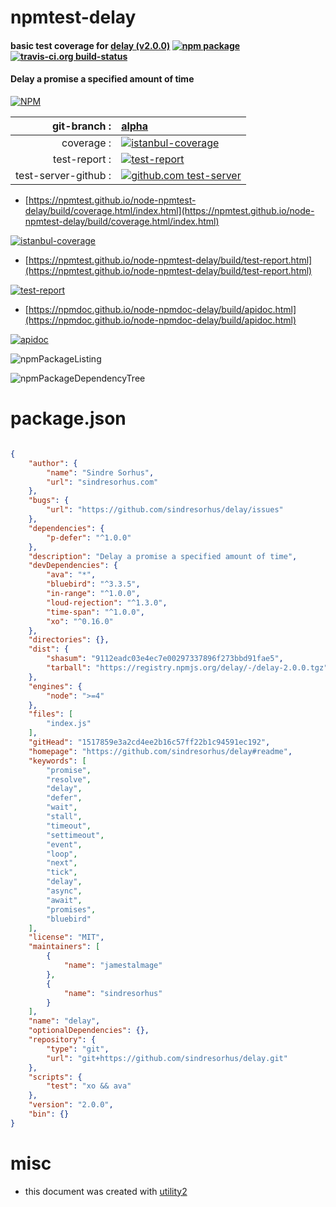 # npmtest-delay

#### basic test coverage for  [delay (v2.0.0)](https://github.com/sindresorhus/delay#readme)  [![npm package](https://img.shields.io/npm/v/npmtest-delay.svg?style=flat-square)](https://www.npmjs.org/package/npmtest-delay) [![travis-ci.org build-status](https://api.travis-ci.org/npmtest/node-npmtest-delay.svg)](https://travis-ci.org/npmtest/node-npmtest-delay)

#### Delay a promise a specified amount of time

[![NPM](https://nodei.co/npm/delay.png?downloads=true&downloadRank=true&stars=true)](https://www.npmjs.com/package/delay)

| git-branch : | [alpha](https://github.com/npmtest/node-npmtest-delay/tree/alpha)|
|--:|:--|
| coverage : | [![istanbul-coverage](https://npmtest.github.io/node-npmtest-delay/build/coverage.badge.svg)](https://npmtest.github.io/node-npmtest-delay/build/coverage.html/index.html)|
| test-report : | [![test-report](https://npmtest.github.io/node-npmtest-delay/build/test-report.badge.svg)](https://npmtest.github.io/node-npmtest-delay/build/test-report.html)|
| test-server-github : | [![github.com test-server](https://npmtest.github.io/node-npmtest-delay/GitHub-Mark-32px.png)](https://npmtest.github.io/node-npmtest-delay/build/app/index.html) | | build-artifacts : | [![build-artifacts](https://npmtest.github.io/node-npmtest-delay/glyphicons_144_folder_open.png)](https://github.com/npmtest/node-npmtest-delay/tree/gh-pages/build)|

- [https://npmtest.github.io/node-npmtest-delay/build/coverage.html/index.html](https://npmtest.github.io/node-npmtest-delay/build/coverage.html/index.html)

[![istanbul-coverage](https://npmtest.github.io/node-npmtest-delay/build/screenCapture.buildCi.browser.%252Ftmp%252Fbuild%252Fcoverage.lib.html.png)](https://npmtest.github.io/node-npmtest-delay/build/coverage.html/index.html)

- [https://npmtest.github.io/node-npmtest-delay/build/test-report.html](https://npmtest.github.io/node-npmtest-delay/build/test-report.html)

[![test-report](https://npmtest.github.io/node-npmtest-delay/build/screenCapture.buildCi.browser.%252Ftmp%252Fbuild%252Ftest-report.html.png)](https://npmtest.github.io/node-npmtest-delay/build/test-report.html)

- [https://npmdoc.github.io/node-npmdoc-delay/build/apidoc.html](https://npmdoc.github.io/node-npmdoc-delay/build/apidoc.html)

[![apidoc](https://npmdoc.github.io/node-npmdoc-delay/build/screenCapture.buildCi.browser.%252Ftmp%252Fbuild%252Fapidoc.html.png)](https://npmdoc.github.io/node-npmdoc-delay/build/apidoc.html)

![npmPackageListing](https://npmtest.github.io/node-npmtest-delay/build/screenCapture.npmPackageListing.svg)

![npmPackageDependencyTree](https://npmtest.github.io/node-npmtest-delay/build/screenCapture.npmPackageDependencyTree.svg)



# package.json

```json

{
    "author": {
        "name": "Sindre Sorhus",
        "url": "sindresorhus.com"
    },
    "bugs": {
        "url": "https://github.com/sindresorhus/delay/issues"
    },
    "dependencies": {
        "p-defer": "^1.0.0"
    },
    "description": "Delay a promise a specified amount of time",
    "devDependencies": {
        "ava": "*",
        "bluebird": "^3.3.5",
        "in-range": "^1.0.0",
        "loud-rejection": "^1.3.0",
        "time-span": "^1.0.0",
        "xo": "^0.16.0"
    },
    "directories": {},
    "dist": {
        "shasum": "9112eadc03e4ec7e00297337896f273bbd91fae5",
        "tarball": "https://registry.npmjs.org/delay/-/delay-2.0.0.tgz"
    },
    "engines": {
        "node": ">=4"
    },
    "files": [
        "index.js"
    ],
    "gitHead": "1517859e3a2cd4ee2b16c57ff22b1c94591ec192",
    "homepage": "https://github.com/sindresorhus/delay#readme",
    "keywords": [
        "promise",
        "resolve",
        "delay",
        "defer",
        "wait",
        "stall",
        "timeout",
        "settimeout",
        "event",
        "loop",
        "next",
        "tick",
        "delay",
        "async",
        "await",
        "promises",
        "bluebird"
    ],
    "license": "MIT",
    "maintainers": [
        {
            "name": "jamestalmage"
        },
        {
            "name": "sindresorhus"
        }
    ],
    "name": "delay",
    "optionalDependencies": {},
    "repository": {
        "type": "git",
        "url": "git+https://github.com/sindresorhus/delay.git"
    },
    "scripts": {
        "test": "xo && ava"
    },
    "version": "2.0.0",
    "bin": {}
}
```



# misc
- this document was created with [utility2](https://github.com/kaizhu256/node-utility2)
